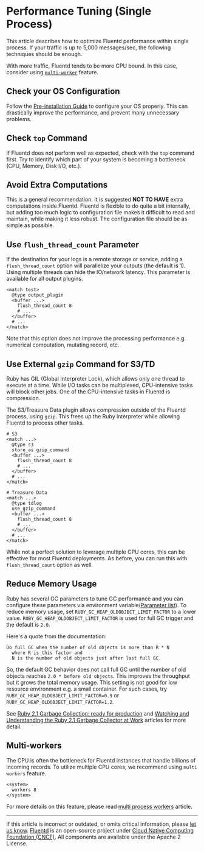 # Performance Tuning (Single Process)

This article describes how to optimize Fluentd performance within
single process. If your traffic is up to 5,000 messages/sec, the
following techniques should be enough.

With more traffic, Fluentd tends to be more CPU bound. In this case, consider
using [`multi-worker`](/deployment/multi-process-workers.md) feature.


## Check your OS Configuration

Follow the [Pre-installation Guide](/install/before-install.md) to configure
your OS properly. This can drastically improve the performance, and
prevent many unnecessary problems.


## Check `top` Command

If Fluentd does not perform well as expected, check with the `top` command
first. Try to identify which part of your system is becoming a bottleneck (CPU,
Memory, Disk I/O, etc.).


## Avoid Extra Computations

This is a general recommendation. It is suggested **NOT TO HAVE** extra
computations inside Fluentd. Fluentd is flexible to do quite a bit internally,
but adding too much logic to configuration file makes it difficult to read and
maintain, while making it less robust. The configuration file should be as
simple as possible.


## Use `flush_thread_count` Parameter

If the destination for your logs is a remote storage or service, adding
a `flush_thread_count` option will parallelize your outputs (the default
is 1). Using multiple threads can hide the IO/network latency. This
parameter is available for all output plugins.

```
<match test>
  @type output_plugin
  <buffer ...>
    flush_thread_count 8
    # ...
  </buffer>
  # ...
</match>
```

Note that this option does not improve the processing performance e.g. numerical
computation, mutating record, etc.


## Use External `gzip` Command for S3/TD

Ruby has GIL (Global Interpreter Lock), which allows only one thread to
execute at a time. While I/O tasks can be multiplexed, CPU-intensive
tasks will block other jobs. One of the CPU-intensive tasks in Fluentd
is compression.

The S3/Treasure Data plugin allows compression outside of the Fluentd
process, using `gzip`. This frees up the Ruby interpreter while allowing
Fluentd to process other tasks.

```
# S3
<match ...>
  @type s3
  store_as gzip_command
  <buffer ...>
    flush_thread_count 8
    # ...
  </buffer>
  # ...
</match>

# Treasure Data
<match ...>
  @type tdlog
  use_gzip_command
  <buffer ...>
    flush_thread_count 8
    # ...
  </buffer>
  # ...
</match>
```

While not a perfect solution to leverage multiple CPU cores, this can be
effective for most Fluentd deployments. As before, you can run this with
`flush_thread_count` option as well.


## Reduce Memory Usage

Ruby has several GC parameters to tune GC performance and you can
configure these parameters via environment variable([Parameter list](https://github.com/ruby/ruby/blob/61701ae1675f790ee3f59207283642dbe64c2d37/gc.c#L7417)).
To reduce memory usage, set `RUBY_GC_HEAP_OLDOBJECT_LIMIT_FACTOR` to a
lower value. `RUBY_GC_HEAP_OLDOBJECT_LIMIT_FACTOR` is used for full GC
trigger and the default is `2.0`.

Here's a quote from the documentation:

```
Do full GC when the number of old objects is more than R * N
  where R is this factor and
  N is the number of old objects just after last full GC.
```

So, the default GC behavior does not call full GC until the number of old
objects reaches `2.0 * before old objects`. This improves the throughput
but it grows the total memory usage. This setting is not good for low
resource environment e.g. a small container. For such cases, try
`RUBY_GC_HEAP_OLDOBJECT_LIMIT_FACTOR=0.9` or
`RUBY_GC_HEAP_OLDOBJECT_LIMIT_FACTOR=1.2`.

See [Ruby 2.1 Garbage Collection: ready for production](https://samsaffron.com/archive/2014/04/08/ruby-2-1-garbage-collection-ready-for-production)
and [Watching and Understanding the Ruby 2.1 Garbage Collector at Work](https://thorstenball.com/blog/2014/03/12/watching-understanding-ruby-2.1-garbage-collector/)
articles for more detail.


## Multi-workers

The CPU is often the bottleneck for Fluentd instances that handle
billions of incoming records. To utilize multiple CPU cores, we
recommend using `multi workers` feature.

```
<system>
  workers 8
</system>
```

For more details on this feature, please read [multi process workers](/deployment/multi-process-workers.md) article.


------------------------------------------------------------------------

If this article is incorrect or outdated, or omits critical information, please [let us know](https://github.com/fluent/fluentd-docs-gitbook/issues?state=open).
[Fluentd](http://www.fluentd.org/) is an open-source project under [Cloud Native Computing Foundation (CNCF)](https://cncf.io/). All components are available under the Apache 2 License.
